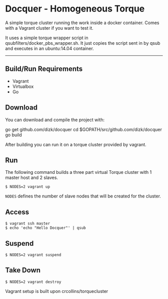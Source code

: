 Docquer - Homogeneous Torque
================
A simple torque cluster running the work inside a docker container. Comes with a Vagrant cluster if you want to test it.

It uses a simple torque wrapper script in qsubfilters/docker_pbs_wrapper.sh. It just copies the script sent in by qsub and executes in an ubuntu:14.04 container.


_______________________________________________________________________
Build/Run Requirements
----------------------

- Vagrant
- Virtualbox
- Go

Download
--------
You can download and compile the project with:

  go get github.com/dizk/docquer
  cd $GOPATH/src/github.com/dizk/docquer
  go build

After building you can run it on a torque cluster provided by vagrant.

Run
-----
The following command builds a three part virtual Torque cluster with 1 master host and 2 slaves.

    $ NODES=2 vagrant up

`NODES` defines the number of slave nodes that will be created for the cluster.

Access
------
	$ vagrant ssh master
	$ echo 'echo "Hello Docquer"' | qsub

Suspend
-------
	$ NODES=2 vagrant suspend

Take Down
---------
    $ NODES=2 vagrant destroy


Vagrant setup is built upon crcollins/torquecluster
